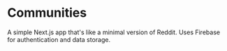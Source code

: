 # Communities

A simple Next.js app that's like a minimal version of Reddit. Uses Firebase for authentication and data storage.
